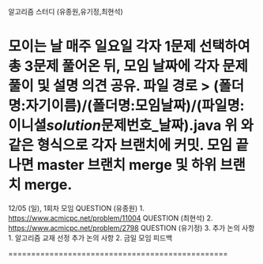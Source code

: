 알고리즘 스터디 (유종원,유기정,최현석)

모이는 날 매주 일요일
각자 1문제 선택하여 총 3문제 풀어온 뒤, 모임 날짜에 각자 문제풀이 및 설명 의견 공유.
파일 경로 > (폴더명:자기이름)/(폴더명:모임날짜)/(파일명:이니셜*solution*문제번호\_날짜).java
위 와 같은 형식으로 각자 브랜치에 커밋.
모임 끝나면 master 브랜치 merge 및 하위 브랜치 merge.
================================================

12/05 (일), 1회차 모임
QUESTION (유종원) 1. https://www.acmicpc.net/problem/11004
QUESTION (최현석) 2. https://www.acmicpc.net/problem/2798
QUESTION (유기정) 3.
추가 논의 사항 1. 알고리즘 교재 선정
추가 논의 사항 2. 금일 모임 피드백

================================================
